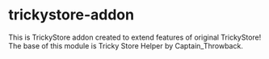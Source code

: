 # trickystore-addon
This is TrickyStore addon created to extend features of original TrickyStore! The base of this module is Tricky Store Helper by Captain_Throwback.
